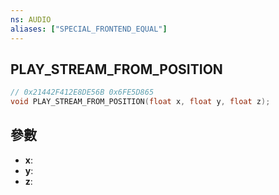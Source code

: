 ```yaml
---
ns: AUDIO
aliases: ["SPECIAL_FRONTEND_EQUAL"]
---
```

## PLAY_STREAM_FROM_POSITION

```c
// 0x21442F412E8DE56B 0x6FE5D865
void PLAY_STREAM_FROM_POSITION(float x, float y, float z);
```


## 參數
* **x**: 
* **y**: 
* **z**: 

